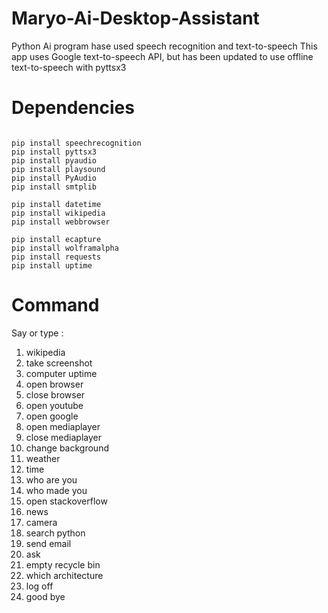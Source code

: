 # Maryo-Ai-Desktop-Assistant

Python Ai program hase used speech recognition and text-to-speech This app uses Google text-to-speech API, but has been updated to use offline text-to-speech with pyttsx3

# Dependencies
<pre><code>
pip install speechrecognition
pip install pyttsx3
pip install pyaudio
pip install playsound
pip install PyAudio
pip install smtplib

pip install datetime
pip install wikipedia
pip install webbrowser

pip install ecapture
pip install wolframalpha
pip install requests
pip install uptime 
</code></pre>

# Command

Say or type :
1. wikipedia
2. take screenshot 
3. computer uptime
4. open browser
5. close browser
6. open youtube
7. open google
8. open mediaplayer
9. close mediaplayer
10. change background
11. weather
12. time
13. who are you
14. who made you
15. open stackoverflow
16. news
17. camera
18. search python
19. send email
20. ask
21. empty recycle bin
22. which architecture
23. log off
24. good bye

